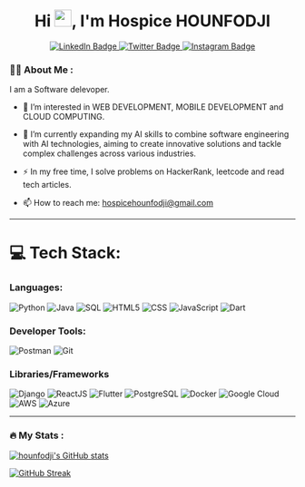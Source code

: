 <!--<div id="header" align="center">
   <img src="https://media.giphy.com/media/M9gbBd9nbDrOTu1Mqx/giphy.gif" width="100"/>
</div> -->

 <div  align="center">
    <h1>
     Hi  <img src="https://media.giphy.com/media/hvRJCLFzcasrR4ia7z/giphy.gif" width="30px"/>, I'm Hospice HOUNFODJI   
    </h1>
 </div>
 <div id="badges" align="center">
  <a href="https://www.linkedin.com/in/hospice-hounfodji-44a2a7235/">
    <img src="https://img.shields.io/badge/LinkedIn-blue?style=for-the-badge&logo=linkedin&logoColor=white" alt="LinkedIn Badge"/>
  </a>
  <a href="https://twitter.com/HRHounfodji">
    <img src="https://img.shields.io/badge/Twitter-blue?style=for-the-badge&logo=twitter&logoColor=white" alt="Twitter Badge"/>
  </a>
   <a href="https://www.instagram.com/hospice_6/">
    <img src="https://img.shields.io/badge/Instagram-blue?style=for-the-badge&logo=instagram&logoColor=white" alt="Instagram Badge"/>
  </a>
</div>
 

### :woman_technologist: About Me :

I am a Software delevoper.

- 👀 I’m interested in WEB DEVELOPMENT, MOBILE DEVELOPMENT and CLOUD COMPUTING.

- 🌱 I’m currently expanding my AI skills to combine software engineering with AI technologies, aiming to create innovative solutions and tackle complex challenges across various industries.

- ⚡ In my free time, I solve problems on HackerRank, leetcode and read tech articles.

- 📫 How to reach me:  hospicehounfodji@gmail.com 

---


# 💻 Tech Stack:

 <div  >
    <h3>
       Languages: 
    </h3>
 </div>

![Python](https://img.shields.io/badge/python-%233776AB.svg?style=for-the-badge&logo=python&logoColor=white) 
![Java](https://img.shields.io/badge/java-%23ED8B00.svg?style=for-the-badge&logo=java&logoColor=white) 
![SQL](https://img.shields.io/badge/sql-%2307405e.svg?style=for-the-badge&logo=postgresql&logoColor=white) 
![HTML5](https://img.shields.io/badge/html5-%23E34F26.svg?style=for-the-badge&logo=html5&logoColor=white) 
![CSS](https://img.shields.io/badge/css-%231572B6.svg?style=for-the-badge&logo=css3&logoColor=white) 
![JavaScript](https://img.shields.io/badge/javascript-%23323330.svg?style=for-the-badge&logo=javascript&logoColor=%23F7DF1E) 
![Dart](https://img.shields.io/badge/dart-%230175C2.svg?style=for-the-badge&logo=dart&logoColor=white)

 <div  >
    <h3>
       Developer Tools:
    </h3>
 </div> 
 
![Postman](https://img.shields.io/badge/Postman-FF6C37?style=for-the-badge&logo=postman&logoColor=white) 
![Git](https://img.shields.io/badge/git-%23F05033.svg?style=for-the-badge&logo=git&logoColor=white)

 <div  >
    <h3>
       Libraries/Frameworks 
    </h3>
 </div>

![Django](https://img.shields.io/badge/django-%23092E20.svg?style=for-the-badge&logo=django&logoColor=white)
![ReactJS](https://img.shields.io/badge/react-%2320232a.svg?style=for-the-badge&logo=react&logoColor=%2361DAFB) 
![Flutter](https://img.shields.io/badge/flutter-%2302569B.svg?style=for-the-badge&logo=flutter&logoColor=white)
![PostgreSQL](https://img.shields.io/badge/PostgreSQL-316192?style=for-the-badge&logo=postgresql&logoColor=white)
![Docker](https://img.shields.io/badge/docker-%230db7ed.svg?style=for-the-badge&logo=docker&logoColor=white) 
![Google Cloud](https://img.shields.io/badge/Google%20Cloud-%234285F4.svg?style=for-the-badge&logo=google-cloud&logoColor=white)
![AWS](https://img.shields.io/badge/AWS-%23232F3E.svg?style=for-the-badge&logo=amazon-aws&logoColor=white) 
![Azure](https://img.shields.io/badge/Microsoft_Azure-0078D4?style=for-the-badge&logo=microsoft-azure&logoColor=white) 


---

### :fire: My Stats :

<a href="http://www.github.com/hounfodji"><img src="https://github-readme-stats.vercel.app/api?username=hounfodji&theme=darcula&show_icons=true&hide=&count_private=true&hide_border=true&show_icons=true" alt="hounfodji's GitHub stats" /></a>

[![GitHub Streak](http://github-readme-streak-stats.herokuapp.com?user=hounfodji&theme=darcula&hide_border=true)](https://git.io/streak-stats)



<!---
hounfodji/hounfodji is a ✨ special ✨ repository because its `README.md` (this file) appears on your GitHub profile.
You can click the Preview link to take a look at your changes.
--->
